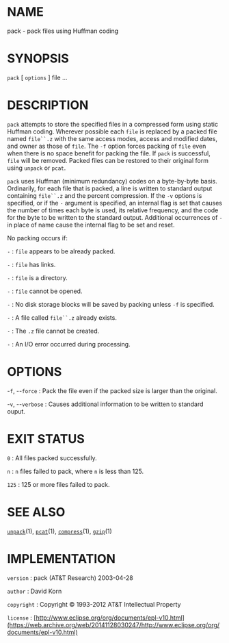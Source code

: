 # NAME

pack - pack files using Huffman coding

# SYNOPSIS

`pack` \[ `options` \] file ...

# DESCRIPTION

`pack` attempts to store the specified files in a compressed form
using static Huffman coding. Wherever possible each `file` is replaced
by a packed file named `file``.z` with the same access modes, access
and modified dates, and owner as those of `file`. The `-f` option
forces packing of `file` even when there is no space benefit for packing
the file.
If `pack` is successful, `file` will be removed. Packed files can be
restored to their original form using `unpack` or `pcat`.

`pack` uses Huffman (minimum redundancy) codes on a byte-by-byte
basis. Ordinarily, for each file that is packed, a line is written to
standard output containing `file``.z` and the percent compression. If
the `-v` options is specified, or if the `-` argument is specified,
an internal flag is set that causes the number of times each byte is
used, its relative frequency, and the code for the byte to be written to
the standard output. Additional occurrences of `-` in place of name
cause the internal flag to be set and reset.

No packing occurs if:

`-`
: `file` appears to be already packed.

`-`
: `file` has links.

`-`
: `file` is a directory.

`-`
: `file` cannot be opened.

`-`
: No disk storage blocks will be saved by packing unless `-f`
    is specified.

`-`
: A file called `file``.z` already exists.

`-`
: The `.z` file cannot be created.

`-`
: An I/O error occurred during processing.

# OPTIONS

-`f`, --`force`
:   Pack the file even if the packed size is larger than the original.

-`v`, --`verbose`
:   Causes additional information to be written to standard ouput.

# EXIT STATUS

`0`
: All files packed successfully.

`n`
: `n` files failed to pack, where `n` is less than 125.

`125`
: 125 or more files failed to pack.

# SEE ALSO

[`unpack`](/web/20141128030247/http://www2.research.att.com/~astopen/man/man1/unpack.html)(1),
[`pcat`](/web/20141128030247/http://www2.research.att.com/~astopen/man/man1/pcat.html)(1),
[`compress`](/web/20141128030247/http://www2.research.att.com/~astopen/man/man1/compress.html)(1),
[`gzip`](/web/20141128030247/http://www2.research.att.com/~astopen/man/man1/gzip.html)(1)

# IMPLEMENTATION

`version`
:   pack (AT&T Research) 2003-04-28

`author`
:   David Korn

`copyright`
:   Copyright © 1993-2012 AT&T Intellectual Property

`license`
:   [http://www.eclipse.org/org/documents/epl-v10.html](https://web.archive.org/web/20141128030247/http://www.eclipse.org/org/documents/epl-v10.html)


